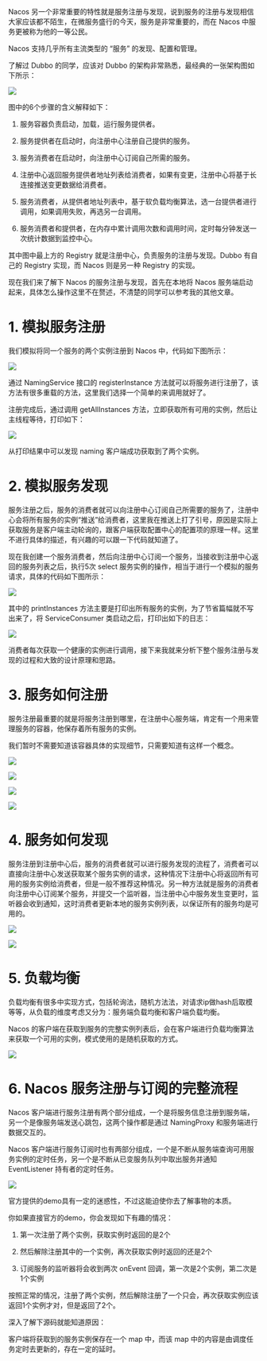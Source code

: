 Nacos 另一个非常重要的特性就是服务注册与发现，说到服务的注册与发现相信大家应该都不陌生，在微服务盛行的今天，服务是非常重要的，而在 Nacos 中服务更被称为他的一等公民。

Nacos 支持几乎所有主流类型的 “服务” 的发现、配置和管理。

了解过 Dubbo 的同学，应该对 Dubbo 的架构非常熟悉，最经典的一张架构图如下所示：

![](../../assets/images/Nacos/attachments/4.%20Nacos%20服务注册与发现原理分析_image_0.png)

图中的6个步骤的含义解释如下：

1. 服务容器负责启动，加载，运行服务提供者。

1. 服务提供者在启动时，向注册中心注册自己提供的服务。

1. 服务消费者在启动时，向注册中心订阅自己所需的服务。

1. 注册中心返回服务提供者地址列表给消费者，如果有变更，注册中心将基于长连接推送变更数据给消费者。

1. 服务消费者，从提供者地址列表中，基于软负载均衡算法，选一台提供者进行调用，如果调用失败，再选另一台调用。

1. 服务消费者和提供者，在内存中累计调用次数和调用时间，定时每分钟发送一次统计数据到监控中心。

其中图中最上方的 Registry 就是注册中心，负责服务的注册与发现。Dubbo 有自己的 Registry 实现，而 Nacos 则是另一种 Registry 的实现。

现在我们来了解下 Nacos 的服务注册与发现，首先在本地将 Nacos 服务端启动起来，具体怎么操作这里不在赘述，不清楚的同学可以参考我的其他文章。

# 1. 模拟服务注册

我们模拟将同一个服务的两个实例注册到 Nacos 中，代码如下图所示：

![](../../assets/images/Nacos/attachments/4.%20Nacos%20服务注册与发现原理分析_image_1.png)

通过 NamingService 接口的 registerInstance 方法就可以将服务进行注册了，该方法有很多重载的方法，这里我们选择一个简单的来调用就好了。

注册完成后，通过调用 getAllInstances 方法，立即获取所有可用的实例，然后让主线程等待，打印如下：

![](../../assets/images/Nacos/attachments/4.%20Nacos%20服务注册与发现原理分析_image_2.png)

从打印结果中可以发现 naming 客户端成功获取到了两个实例。

# 2. 模拟服务发现

服务注册之后，服务的消费者就可以向注册中心订阅自己所需要的服务了，注册中心会将所有服务的实例“推送”给消费者，这里我在推送上打了引号，原因是实际上获取服务是客户端主动轮询的，跟客户端获取配置中心的配置项的原理一样。这里不进行具体的描述，有兴趣的可以跟一下代码就知道了。

现在我创建一个服务消费者，然后向注册中心订阅一个服务，当接收到注册中心返回的服务列表之后，执行5次 select 服务实例的操作，相当于进行一个模拟的服务请求，具体的代码如下图所示：

![](../../assets/images/Nacos/attachments/4.%20Nacos%20服务注册与发现原理分析_image_3.png)

其中的 printInstances 方法主要是打印出所有服务的实例，为了节省篇幅就不写出来了，将 ServiceConsumer 类启动之后，打印出如下的日志：

![](../../assets/images/Nacos/attachments/4.%20Nacos%20服务注册与发现原理分析_image_4.png)

消费者每次获取一个健康的实例进行调用，接下来我就来分析下整个服务注册与发现的过程和大致的设计原理和思路。

# 3. 服务如何注册

服务注册最重要的就是将服务注册到哪里，在注册中心服务端，肯定有一个用来管理服务的容器，他保存着所有服务的实例。

我们暂时不需要知道该容器具体的实现细节，只需要知道有这样一个概念。

![](../../assets/images/Nacos/attachments/4.%20Nacos%20服务注册与发现原理分析_image_5.png)

![](../../assets/images/Nacos/attachments/4.%20Nacos%20服务注册与发现原理分析_image_6.png)

![](../../assets/images/Nacos/attachments/4.%20Nacos%20服务注册与发现原理分析_image_7.png)

![](../../assets/images/Nacos/attachments/4.%20Nacos%20服务注册与发现原理分析_image_8.png)

# 4. 服务如何发现

服务注册到注册中心后，服务的消费者就可以进行服务发现的流程了，消费者可以直接向注册中心发送获取某个服务实例的请求，这种情况下注册中心将返回所有可用的服务实例给消费者，但是一般不推荐这种情况。另一种方法就是服务的消费者向注册中心订阅某个服务，并提交一个监听器，当注册中心中服务发生变更时，监听器会收到通知，这时消费者更新本地的服务实例列表，以保证所有的服务均是可用的。

![](../../assets/images/Nacos/attachments/4.%20Nacos%20服务注册与发现原理分析_image_9.png)

![](../../assets/images/Nacos/attachments/4.%20Nacos%20服务注册与发现原理分析_image_10.png)

# 5. 负载均衡

负载均衡有很多中实现方式，包括轮询法，随机方法法，对请求ip做hash后取模等等，从负载的维度考虑又分为：服务端负载均衡和客户端负载均衡。

Nacos 的客户端在获取到服务的完整实例列表后，会在客户端进行负载均衡算法来获取一个可用的实例，模式使用的是随机获取的方式。

![](../../assets/images/Nacos/attachments/4.%20Nacos%20服务注册与发现原理分析_image_11.png)

# 6. Nacos 服务注册与订阅的完整流程

Nacos 客户端进行服务注册有两个部分组成，一个是将服务信息注册到服务端，另一个是像服务端发送心跳包，这两个操作都是通过 NamingProxy 和服务端进行数据交互的。

Nacos 客户端进行服务订阅时也有两部分组成，一个是不断从服务端查询可用服务实例的定时任务，另一个是不断从已变服务队列中取出服务并通知 EventListener 持有者的定时任务。

![](../../assets/images/Nacos/attachments/4.%20Nacos%20服务注册与发现原理分析_image_12.png)

官方提供的demo具有一定的迷惑性，不过这能迫使你去了解事物的本质。

你如果直接官方的demo，你会发现如下有趣的情况：

1. 第一次注册了两个实例，获取实例时返回的是2个

1. 然后解除注册其中的一个实例，再次获取实例时返回的还是2个

1. 订阅服务的监听器将会收到两次 onEvent 回调，第一次是2个实例，第二次是1个实例

按照正常的情况，注册了两个实例，然后解除注册了一个只会，再次获取实例应该返回1个实例才对，但是返回了2个。

深入了解下源码就能知道原因：

客户端将获取到的服务实例保存在一个 map 中，而该 map 中的内容是由调度任务定时去更新的，存在一定的延时。